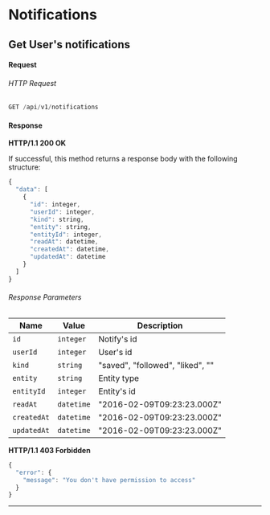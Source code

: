 # Notifications

## Get User's notifications

#### Request

###### HTTP Request

```javascript
GET /api/v1/notifications
```

#### Response

**HTTP/1.1 200 OK**

If successful, this method returns a response body with the following structure:

```javascript
{
  "data": [
    {
      "id": integer,
      "userId": integer,
      "kind": string,
      "entity": string,
      "entityId": integer,
      "readAt": datetime,
      "createdAt": datetime,
      "updatedAt": datetime
    }
  ]
}
```

###### Response Parameters

| Name        | Value      | Description                       |
| ----------- | ---------- | --------------------------------- |
| `id`        | `integer`  | Notify's id                       |
| `userId`    | `integer`  | User's id                         |
| `kind`      | `string`   | "saved", "followed", "liked", ""  |
| `entity`    | `string`   | Entity type                       |
| `entityId`  | `integer`  | Entity's id                       |
| `readAt`    | `datetime` | "2016-02-09T09:23:23.000Z"        |
| `createdAt` | `datetime` | "2016-02-09T09:23:23.000Z"        |
| `updatedAt` | `datetime` | "2016-02-09T09:23:23.000Z"        |

**HTTP/1.1 403 Forbidden**

```javascript
{
  "error": {
    "message": "You don't have permission to access"
  }
}
```

---
